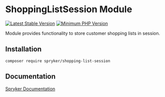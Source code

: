 # ShoppingListSession Module
[![Latest Stable Version](https://poser.pugx.org/spryker/shopping-list-session/v/stable.svg)](https://packagist.org/packages/spryker/shopping-list-session)
[![Minimum PHP Version](https://img.shields.io/badge/php-%3E%3D%208.3-8892BF.svg)](https://php.net/)

Module provides functionality to store customer shopping lists in session.

## Installation

```
composer require spryker/shopping-list-session
```

## Documentation

[Spryker Documentation](https://docs.spryker.com)
